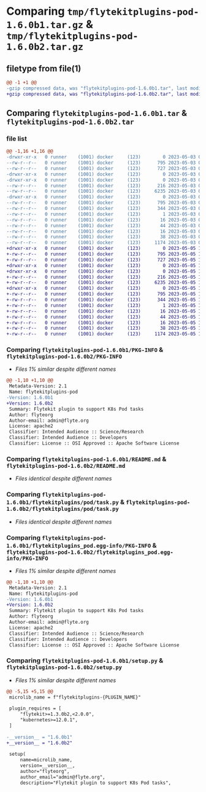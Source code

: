 # Comparing `tmp/flytekitplugins-pod-1.6.0b1.tar.gz` & `tmp/flytekitplugins-pod-1.6.0b2.tar.gz`

## filetype from file(1)

```diff
@@ -1 +1 @@
-gzip compressed data, was "flytekitplugins-pod-1.6.0b1.tar", last modified: Wed May  3 04:48:08 2023, max compression
+gzip compressed data, was "flytekitplugins-pod-1.6.0b2.tar", last modified: Fri May  5 17:49:45 2023, max compression
```

## Comparing `flytekitplugins-pod-1.6.0b1.tar` & `flytekitplugins-pod-1.6.0b2.tar`

### file list

```diff
@@ -1,16 +1,16 @@
-drwxr-xr-x   0 runner    (1001) docker     (123)        0 2023-05-03 04:48:08.376304 flytekitplugins-pod-1.6.0b1/
--rw-r--r--   0 runner    (1001) docker     (123)      795 2023-05-03 04:48:08.376304 flytekitplugins-pod-1.6.0b1/PKG-INFO
--rw-r--r--   0 runner    (1001) docker     (123)      727 2023-05-03 04:47:44.000000 flytekitplugins-pod-1.6.0b1/README.md
-drwxr-xr-x   0 runner    (1001) docker     (123)        0 2023-05-03 04:48:08.376304 flytekitplugins-pod-1.6.0b1/flytekitplugins/
-drwxr-xr-x   0 runner    (1001) docker     (123)        0 2023-05-03 04:48:08.376304 flytekitplugins-pod-1.6.0b1/flytekitplugins/pod/
--rw-r--r--   0 runner    (1001) docker     (123)      216 2023-05-03 04:47:44.000000 flytekitplugins-pod-1.6.0b1/flytekitplugins/pod/__init__.py
--rw-r--r--   0 runner    (1001) docker     (123)     6235 2023-05-03 04:47:44.000000 flytekitplugins-pod-1.6.0b1/flytekitplugins/pod/task.py
-drwxr-xr-x   0 runner    (1001) docker     (123)        0 2023-05-03 04:48:08.376304 flytekitplugins-pod-1.6.0b1/flytekitplugins_pod.egg-info/
--rw-r--r--   0 runner    (1001) docker     (123)      795 2023-05-03 04:48:08.000000 flytekitplugins-pod-1.6.0b1/flytekitplugins_pod.egg-info/PKG-INFO
--rw-r--r--   0 runner    (1001) docker     (123)      344 2023-05-03 04:48:08.000000 flytekitplugins-pod-1.6.0b1/flytekitplugins_pod.egg-info/SOURCES.txt
--rw-r--r--   0 runner    (1001) docker     (123)        1 2023-05-03 04:48:08.000000 flytekitplugins-pod-1.6.0b1/flytekitplugins_pod.egg-info/dependency_links.txt
--rw-r--r--   0 runner    (1001) docker     (123)       16 2023-05-03 04:48:08.000000 flytekitplugins-pod-1.6.0b1/flytekitplugins_pod.egg-info/namespace_packages.txt
--rw-r--r--   0 runner    (1001) docker     (123)       44 2023-05-03 04:48:08.000000 flytekitplugins-pod-1.6.0b1/flytekitplugins_pod.egg-info/requires.txt
--rw-r--r--   0 runner    (1001) docker     (123)       16 2023-05-03 04:48:08.000000 flytekitplugins-pod-1.6.0b1/flytekitplugins_pod.egg-info/top_level.txt
--rw-r--r--   0 runner    (1001) docker     (123)       38 2023-05-03 04:48:08.376304 flytekitplugins-pod-1.6.0b1/setup.cfg
--rw-r--r--   0 runner    (1001) docker     (123)     1174 2023-05-03 04:48:03.000000 flytekitplugins-pod-1.6.0b1/setup.py
+drwxr-xr-x   0 runner    (1001) docker     (123)        0 2023-05-05 17:49:45.470155 flytekitplugins-pod-1.6.0b2/
+-rw-r--r--   0 runner    (1001) docker     (123)      795 2023-05-05 17:49:45.470155 flytekitplugins-pod-1.6.0b2/PKG-INFO
+-rw-r--r--   0 runner    (1001) docker     (123)      727 2023-05-05 17:49:25.000000 flytekitplugins-pod-1.6.0b2/README.md
+drwxr-xr-x   0 runner    (1001) docker     (123)        0 2023-05-05 17:49:45.470155 flytekitplugins-pod-1.6.0b2/flytekitplugins/
+drwxr-xr-x   0 runner    (1001) docker     (123)        0 2023-05-05 17:49:45.470155 flytekitplugins-pod-1.6.0b2/flytekitplugins/pod/
+-rw-r--r--   0 runner    (1001) docker     (123)      216 2023-05-05 17:49:25.000000 flytekitplugins-pod-1.6.0b2/flytekitplugins/pod/__init__.py
+-rw-r--r--   0 runner    (1001) docker     (123)     6235 2023-05-05 17:49:25.000000 flytekitplugins-pod-1.6.0b2/flytekitplugins/pod/task.py
+drwxr-xr-x   0 runner    (1001) docker     (123)        0 2023-05-05 17:49:45.470155 flytekitplugins-pod-1.6.0b2/flytekitplugins_pod.egg-info/
+-rw-r--r--   0 runner    (1001) docker     (123)      795 2023-05-05 17:49:45.000000 flytekitplugins-pod-1.6.0b2/flytekitplugins_pod.egg-info/PKG-INFO
+-rw-r--r--   0 runner    (1001) docker     (123)      344 2023-05-05 17:49:45.000000 flytekitplugins-pod-1.6.0b2/flytekitplugins_pod.egg-info/SOURCES.txt
+-rw-r--r--   0 runner    (1001) docker     (123)        1 2023-05-05 17:49:45.000000 flytekitplugins-pod-1.6.0b2/flytekitplugins_pod.egg-info/dependency_links.txt
+-rw-r--r--   0 runner    (1001) docker     (123)       16 2023-05-05 17:49:45.000000 flytekitplugins-pod-1.6.0b2/flytekitplugins_pod.egg-info/namespace_packages.txt
+-rw-r--r--   0 runner    (1001) docker     (123)       44 2023-05-05 17:49:45.000000 flytekitplugins-pod-1.6.0b2/flytekitplugins_pod.egg-info/requires.txt
+-rw-r--r--   0 runner    (1001) docker     (123)       16 2023-05-05 17:49:45.000000 flytekitplugins-pod-1.6.0b2/flytekitplugins_pod.egg-info/top_level.txt
+-rw-r--r--   0 runner    (1001) docker     (123)       38 2023-05-05 17:49:45.470155 flytekitplugins-pod-1.6.0b2/setup.cfg
+-rw-r--r--   0 runner    (1001) docker     (123)     1174 2023-05-05 17:49:40.000000 flytekitplugins-pod-1.6.0b2/setup.py
```

### Comparing `flytekitplugins-pod-1.6.0b1/PKG-INFO` & `flytekitplugins-pod-1.6.0b2/PKG-INFO`

 * *Files 1% similar despite different names*

```diff
@@ -1,10 +1,10 @@
 Metadata-Version: 2.1
 Name: flytekitplugins-pod
-Version: 1.6.0b1
+Version: 1.6.0b2
 Summary: Flytekit plugin to support K8s Pod tasks
 Author: flyteorg
 Author-email: admin@flyte.org
 License: apache2
 Classifier: Intended Audience :: Science/Research
 Classifier: Intended Audience :: Developers
 Classifier: License :: OSI Approved :: Apache Software License
```

### Comparing `flytekitplugins-pod-1.6.0b1/README.md` & `flytekitplugins-pod-1.6.0b2/README.md`

 * *Files identical despite different names*

### Comparing `flytekitplugins-pod-1.6.0b1/flytekitplugins/pod/task.py` & `flytekitplugins-pod-1.6.0b2/flytekitplugins/pod/task.py`

 * *Files identical despite different names*

### Comparing `flytekitplugins-pod-1.6.0b1/flytekitplugins_pod.egg-info/PKG-INFO` & `flytekitplugins-pod-1.6.0b2/flytekitplugins_pod.egg-info/PKG-INFO`

 * *Files 1% similar despite different names*

```diff
@@ -1,10 +1,10 @@
 Metadata-Version: 2.1
 Name: flytekitplugins-pod
-Version: 1.6.0b1
+Version: 1.6.0b2
 Summary: Flytekit plugin to support K8s Pod tasks
 Author: flyteorg
 Author-email: admin@flyte.org
 License: apache2
 Classifier: Intended Audience :: Science/Research
 Classifier: Intended Audience :: Developers
 Classifier: License :: OSI Approved :: Apache Software License
```

### Comparing `flytekitplugins-pod-1.6.0b1/setup.py` & `flytekitplugins-pod-1.6.0b2/setup.py`

 * *Files 1% similar despite different names*

```diff
@@ -5,15 +5,15 @@
 microlib_name = f"flytekitplugins-{PLUGIN_NAME}"
 
 plugin_requires = [
     "flytekit>=1.3.0b2,<2.0.0",
     "kubernetes>=12.0.1",
 ]
 
-__version__ = "1.6.0b1"
+__version__ = "1.6.0b2"
 
 setup(
     name=microlib_name,
     version=__version__,
     author="flyteorg",
     author_email="admin@flyte.org",
     description="Flytekit plugin to support K8s Pod tasks",
```

